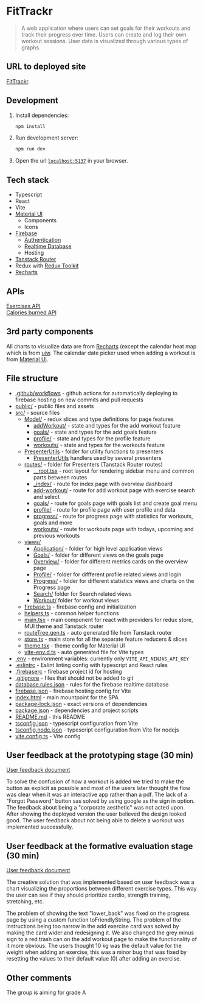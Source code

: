 # FitTrackr

> A web application where users can set goals for their workouts and track their progress over time. Users can create and log their own workout sessions. User data is visualized through various types of graphs.
## URL to deployed site
[FitTrackr](https://dh2642-project-7eb8e.web.app/).
## Development

1. Install dependencies:
    ```bash
    npm install
    ```

2. Run development server:
    ```bash
    npm run dev
    ```

3. Open the url [`localhost:5137`](http://localhost:5173/) in your browser.

## Tech stack
- Typescript
- React
- Vite
- [Material UI](https://mui.com/material-ui/all-components/)
  - Components
  - Icons
- [Firebase](https://console.firebase.google.com/u/0/project/dh2642-project-7eb8e)
  - [Authentication](https://firebase.google.com/docs/auth/web/start)
  - [Realtime Database](https://firebase.google.com/docs/database/web/read-and-write)
  - Hosting
- [Tanstack Router](https://tanstack.com/router/latest/docs/framework/react/quick-start)
- Redux with [Redux Toolkit](https://redux-toolkit.js.org/tutorials/quick-start)
- [Recharts](https://recharts.org/)

## APIs
[Exercises API](https://api-ninjas.com/api/exercises)  
[Calories burned API]((https://api-ninjas.com/api/caloriesburned))  

## 3rd party components
All charts to visualize data are from [Recharts](https://recharts.org/) (except the calendar heat map which is from [uiw](https://uiwjs.github.io/react-heat-map/). The calendar date picker used when adding a workout is from [Material UI](https://mui.com/material-ui/all-components/).

## File structure

- [.github/workflows](./.github/workflows) - github actions for automatically deploying to firebase hosting on new commits and pull requests
- [public/](./public/) - public files and assets
- [src/](./src/) - source files
  - [Model/](./src/Model/) - redux slices and type definitions for page features
    - [addWorkout/](./src/features/addWorkout/) - state and types for the add workout feature
    - [goals/](./src/features/goals/) - state and types for the add goals feature
    - [profile/](./src/features/profile/) - state and types for the profile feature
    - [workouts/](./src/features/workouts/) - state and types for the workouts feature
  - [PresenterUtils](./src/PresenterUtils/) - folder for utility functions to presenters
      - [PresenterUtils](./src/PresenterUtils/handlers.tsx) handlers used by several presenters 
  - [routes/](./src/routes/) - folder for Presenters (Tanstack Router routes)
    - [\_\_root.tsx](./src/routes/__root.tsx) - root layout for rendering sidebar menu and common parts between routes
    - [\_index/](./src/routes/_index/) - route for index page with overview dashboard
    - [add-workout/](./src/routes/add-workout/) - route for add workout page with exercise search and select
    - [goals/](./src/routes/goals/) - route for goals page with goals list and create goal menu
    - [profile/](./src/routes/profile/) - route for profile page with user profile and data
    - [progress/](./src/routes/progress/) - route for progress page with statistics for workouts, goals and more
    - [workouts/](./src/routes/workouts/) - route for workouts page with todays, upcoming and previous workouts
  - [views/](./src/views/)
    - [Application/](./src/views/Application) - folder for high level application views
    - [Goals/](./src/views/Goals/) - folder for different views on the goals page
    - [Overview/](./src/views/Overview/) - folder for different metrics cards on the overview page
    - [Profile/](./src/views/Profile/) - folder for diffferent profile related views and login
    - [Progress/](./src/views/Progress/) - folder for different statistics views and charts on the Progress page
    - [Search/](./src/views/Search/) folder for Search related views
    - [Workout/](./src/views/Workout/) folder for workout views
  - [firebase.ts](./src/firebase.ts) - firebase config and initialization
  - [helpers.ts](./src/helpers.ts) - common helper functions
  - [main.tsx](./src/main.tsx) - main component for react with providers for redux store, MUI theme and Tanstack router
  - [routeTree.gen.ts](./src/routeTree.gen.ts) - auto generated file from Tanstack router
  - [store.ts](./src/store.ts) - main store for all the separate feature reducers & slices
  - [theme.tsx](./src/theme.tsx) - theme config for Material UI
  - [vite-env.d.ts](./src/vite-env.d.ts) - auto generated file for Vite types
- [.env](./.env) - environment variables: currently only `VITE_API_NINJAS_API_KEY`
- [.eslintrc](./.eslintrc) - Eslint linting config with typescript and React rules
- [.firebaserc](./.firebaserc) - firebase project id for hosting
- [.gitignore](./.gitignore) - files that should not be added to git
- [database.rules.json](./database.rules.json) - rules for the firebase realtime database
- [firebase.json](./firebase.json) - firebase hosting config for Vite
- [index.html](./index.html) - main mountpoint for the SPA
- [package-lock.json](./package-lock.json) - exact versions of dependencies
- [package.json](./package.json) - dependencies and project scripts
- [README.md](./README.md) - this README
- [tsconfig.json](./tsconfig.json) - typescript configuration from Vite
- [tsconfig.node.json](./tsconfig.node.json) - typescript configuration from Vite for nodejs
- [vite.config.ts](./vite.config.ts) - Vite config

## User feedback at the prototyping stage (30 min)
[User feedback document](https://docs.google.com/document/d/1k6fzGHI7aa6IgPLAlqMR2oYAVkYn4_AuWQaJ9bH7bTk/edit?usp=sharing)

To solve the confusion of how a workout is added we tried to make the button as explicit as possible and most of the users later thought the flow was clear when it was an interactive app rather than a pdf. The lack of a "Forgot Password" button sas solved by using google as the sign in option. The feedback about being a "corporate aesthetic" was not acted upon. After showing the deployed version the user believed the design looked good. The user feedback about not being able to delete a workout was implemented successfully. 

## User feedback at the formative evaluation stage (30 min)
[User feedback document](https://docs.google.com/document/d/1GcTGc8E_z0utTma-zfnyhMJC1-z6frFx-SRWyb9syuY/edit)

The creative solution that was implemented based on user feedback was a chart visualizing the proportions between different exercise types. This way the user can see if they should prioritize cardio, strength training, stretching, etc. 

The problem of showing the text "lower_back" was fixed on the progress page by using a custom function toFriendlyString. The problem of the instructions being too narrow in the add exercise card was solved by making the card wider and redesigning it. We also changed the grey minus sign to a red trash can on the add workout page to make the functionality of it more obvious. The users thought 10 kg was the default value for the weight when adding an exercise, this was a minor bug that was fixed by resetting the values to their default value (0) after adding an exercise. 





## Other comments
The group is aiming for grade A
